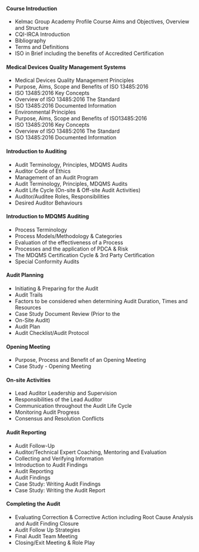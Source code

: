 #### Course Introduction

- Kelmac Group Academy Profile Course Aims and Objectives, Overview and Structure
- CQI-IRCA Introduction
- Bibliography
- Terms and Definitions
- ISO in Brief including the benefits of Accredited Certification

#### Medical Devices Quality Management Systems

- Medical Devices Quality Management Principles
- Purpose, Aims, Scope and Benefits of ISO 13485:2016
- ISO 13485:2016 Key Concepts
- Overview of ISO 13485:2016 The Standard
- ISO 13485:2016 Documented Information
- Environmental Principles
- Purpose, Aims, Scope and Benefits of ISO13485:2016
- ISO 13485:2016 Key Concepts
- Overview of ISO 13485:2016 The Standard
- ISO 13485:2016 Documented Information

#### Introduction to Auditing

- Audit Terminology, Principles, MDQMS Audits
- Auditor Code of Ethics
- Management of an Audit Program
- Audit Terminology, Principles, MDQMS Audits
- Audit Life Cycle (On-site & Off-site Audit Activities)
- Auditor/Auditee Roles, Responsibilities
- Desired Auditor Behaviours

#### Introduction to MDQMS Auditing

- Process Terminology
- Process Models/Methodology & Categories
- Evaluation of the effectiveness of a Process
- Processes and the application of PDCA & Risk
- The MDQMS Certification Cycle & 3rd Party Certification
- Special Conformity Audits

#### Audit Planning

- Initiating & Preparing for the Audit
- Audit Trails
- Factors to be considered when determining Audit Duration, Times and Resources
- Case Study Document Review (Prior to the
- On-Site Audit)
- Audit Plan
- Audit Checklist/Audit Protocol

#### Opening Meeting

- Purpose, Process and Benefit of an Opening Meeting
- Case Study - Opening Meeting

#### On-site Activities

- Lead Auditor Leadership and Supervision
- Responsibilities of the Lead Auditor
- Communication throughout the Audit Life Cycle
- Monitoring Audit Progress
- Consensus and Resolution Conflicts

#### Audit Reporting

- Audit Follow-Up
- Auditor/Technical Expert Coaching, Mentoring and Evaluation
- Collecting and Verifying Information
- Introduction to Audit Findings
- Audit Reporting
- Audit Findings
- Case Study: Writing Audit Findings
- Case Study: Writing the Audit Report

#### Completing the Audit

- Evaluating Correction & Corrective Action including Root Cause Analysis and Audit Finding Closure
- Audit Follow Up Strategies
- Final Audit Team Meeting
- Closing/Exit Meeting & Role Play

